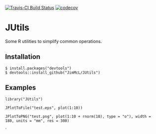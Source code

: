 [![Travis-CI Build Status](https://travis-ci.org/JimMcL/JUtils.svg?branch=master)](https://travis-ci.org/JimMcL/JUtils)
[![codecov](https://codecov.io/gh/JimMcL/JUtils/branch/master/graph/badge.svg)](https://codecov.io/gh/JimMcL/JUtils)

# JUtils

Some R utilities to simplify common operations.

## Installation
    $ install.packages("devtools")
    $ devtools::install_github("JimMcL/JUtils")
    
## Examples
    library("JUtils")
    
    JPlotToFile("test.eps", plot(1:10))
    
    JPlotToPNG("test.png", plot(1:10 + rnorm(10), type = "o"), width = 180, units = "mm", res = 300)
`
